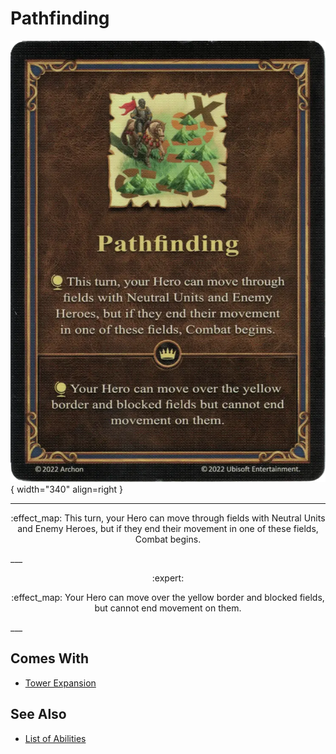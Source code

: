 # Pathfinding

![Pathfinding](../assets/abilities-pathfinding.webp){ width="340" align=right }

___
<p style="text-align: center;" markdown>:effect_map: This turn, your Hero can move through fields with Neutral Units and Enemy Heroes, but if they end their movement in one of these fields, Combat begins.</p>
___
<p style="text-align: center;" markdown> :expert: </p>

<p style="text-align: center;" markdown>:effect_map: Your Hero can move over the yellow border and blocked fields, but cannot end movement on them.</p>
___


## Comes With

- [Tower Expansion](../content.md)


## See Also

- [List of Abilities](../abilities.md)
